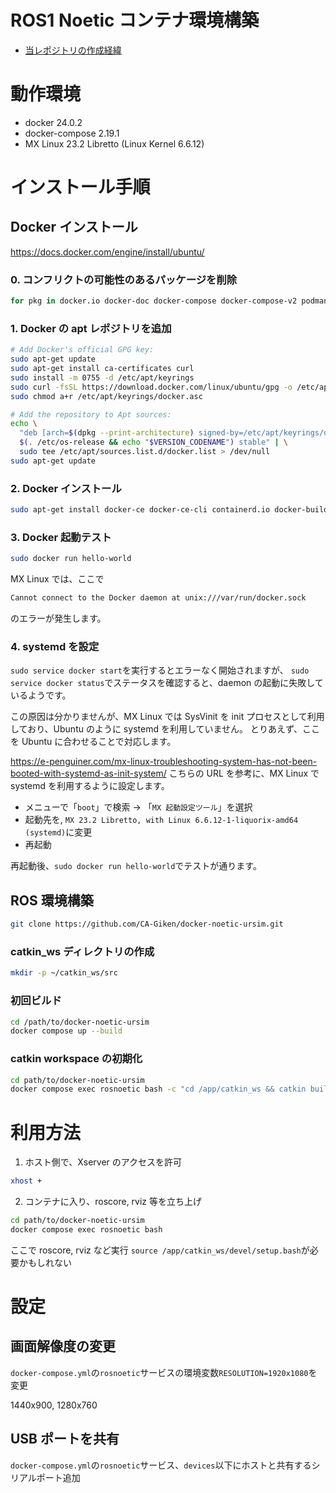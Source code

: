 # ROS1 Noetic コンテナ環境構築

- [当レポジトリの作成経緯](docs/purpose.md)

# 動作環境

- docker 24.0.2
- docker-compose 2.19.1
- MX Linux 23.2 Libretto (Linux Kernel 6.6.12)

# インストール手順

## Docker インストール

https://docs.docker.com/engine/install/ubuntu/

### 0. コンフリクトの可能性のあるパッケージを削除

```sh
for pkg in docker.io docker-doc docker-compose docker-compose-v2 podman-docker containerd runc; do sudo apt-get remove $pkg; done
```

### 1. Docker の apt レポジトリを追加

```sh
# Add Docker's official GPG key:
sudo apt-get update
sudo apt-get install ca-certificates curl
sudo install -m 0755 -d /etc/apt/keyrings
sudo curl -fsSL https://download.docker.com/linux/ubuntu/gpg -o /etc/apt/keyrings/docker.asc
sudo chmod a+r /etc/apt/keyrings/docker.asc

# Add the repository to Apt sources:
echo \
  "deb [arch=$(dpkg --print-architecture) signed-by=/etc/apt/keyrings/docker.asc] https://download.docker.com/linux/ubuntu \
  $(. /etc/os-release && echo "$VERSION_CODENAME") stable" | \
  sudo tee /etc/apt/sources.list.d/docker.list > /dev/null
sudo apt-get update
```

### 2. Docker インストール

```sh
sudo apt-get install docker-ce docker-ce-cli containerd.io docker-buildx-plugin docker-compose-plugin
```

### 3. Docker 起動テスト

```sh
sudo docker run hello-world
```

MX Linux では、ここで

```sh
Cannot connect to the Docker daemon at unix:///var/run/docker.sock
```

のエラーが発生します。

### 4. systemd を設定

`sudo service docker start`を実行するとエラーなく開始されますが、
`sudo service docker status`でステータスを確認すると、daemon の起動に失敗しているようです。

この原因は分かりませんが、MX Linux では SysVinit を init プロセスとして利用しており、Ubuntu のように systemd を利用していません。
とりあえず、ここを Ubuntu に合わせることで対応します。

https://e-penguiner.com/mx-linux-troubleshooting-system-has-not-been-booted-with-systemd-as-init-system/
こちらの URL を参考に、MX Linux で systemd を利用するように設定します。

- メニューで「`boot`」で検索 -> 「`MX 起動設定ツール`」を選択
- 起動先を, `MX 23.2 Libretto, with Linux 6.6.12-1-liquorix-amd64 (systemd)`に変更
- 再起動

再起動後、`sudo docker run hello-world`でテストが通ります。

## ROS 環境構築

```sh
git clone https://github.com/CA-Giken/docker-noetic-ursim.git
```

### catkin_ws ディレクトリの作成

```sh
mkdir -p ~/catkin_ws/src
```

### 初回ビルド

```sh
cd /path/to/docker-noetic-ursim
docker compose up --build
```

### catkin workspace の初期化

```sh
cd path/to/docker-noetic-ursim
docker compose exec rosnoetic bash -c "cd /app/catkin_ws && catkin build"
```

# 利用方法

1. ホスト側で、Xserver のアクセスを許可

```sh
xhost +
```

2. コンテナに入り、roscore, rviz 等を立ち上げ

```sh
cd path/to/docker-noetic-ursim
docker compose exec rosnoetic bash
```

ここで roscore, rviz など実行
`source /app/catkin_ws/devel/setup.bash`が必要かもしれない

# 設定

## 画面解像度の変更

`docker-compose.yml`の`rosnoetic`サービスの環境変数`RESOLUTION=1920x1080`を変更

1440x900, 1280x760

## USB ポートを共有

`docker-compose.yml`の`rosnoetic`サービス、`devices`以下にホストと共有するシリアルポート追加
